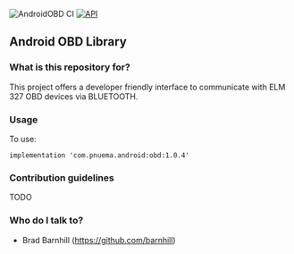 ![AndroidOBD CI](https://github.com/barnhill/AndroidOBD/workflows/AndroidOBD%20CI/badge.svg) [![API](https://img.shields.io/badge/API-17%2B-brightgreen.svg?style=flat)](https://android-arsenal.com/api?level=17)

## Android OBD Library


### What is this repository for? ###

This project offers a developer friendly interface to communicate with ELM 327 OBD devices via BLUETOOTH.

### Usage ###

To use:
```Gradle
implementation 'com.pnuema.android:obd:1.0.4'
```

### Contribution guidelines ###

TODO

### Who do I talk to? ###

* Brad Barnhill (https://github.com/barnhill)
